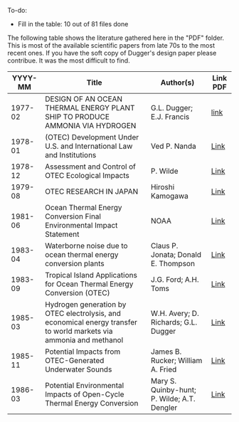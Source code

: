 To-do:
* Fill in the table: 10 out of 81 files done

The following table shows the literature gathered here in the "PDF" folder. This is most of the available scientific papers from late 70s to the most recent ones.
If you have the soft copy of Dugger's design paper please contribue. It was the most difficult to find.

| YYYY-MM  | Title | Author(s) | Link PDF |
| ------------- | ------------- | ------------- | ------------- |
| 1977-02  | DESIGN OF AN OCEAN THERMAL ENERGY PLANT SHIP TO PRODUCE AMMONIA VIA HYDROGEN  | G.L. Dugger; E.J. Francis | [link](https://github.com/yev-d/OTEC-open-source/blob/main/Literature%20Review/PDF/1977-02_DESIGN%20OF%20AN%20OCEAN%20THERMAL%20ENERGY%20PLANT%20SHIP%20TO%20PRODUCE%20AMMONIA%20VIA%20HYDROGEN_Feb-1977.pdf) |
| 1978-01  | (OTEC) Development Under U.S. and International Law and Institutions | Ved P. Nanda | [Link](https://github.com/yev-d/OTEC-open-source/blob/main/Literature%20Review/PDF/1978-01_(OTEC)%20Development%20Under%20U.S.%20and%20International%20Law%20and%20Institutions_Jan-1978.pdf) |
| 1978-12  | Assessment and Control of OTEC Ecological Impacts | P. Wilde | [Link](https://github.com/yev-d/OTEC-open-source/blob/main/Literature%20Review/PDF/1978-12_Assessment%20and%20Control%20of%20OTEC%20Ecological%20Impacts_Dec-1978.pdf) |
| 1979-08  | OTEC RESEARCH IN JAPAN | Hiroshi Kamogawa | [Link](https://github.com/yev-d/OTEC-open-source/blob/main/Literature%20Review/PDF/1979-08_OTEC%20RESEARCH%20IN%20JAPAN_Au-1979.pdf) |
| 1981-06  | Ocean Thermal Energy Conversion Final Environmental Impact Statement | NOAA | [Link](https://github.com/yev-d/OTEC-open-source/blob/main/Literature%20Review/PDF/1981-06_Ocean%20Thermal%20Energy%20Conversion%20Final%20Environmental%20Impact%20Statement_July-1981.pdf) |
| 1983-04  | Waterborne noise due to ocean thermal energy conversion plants | Claus P. Jonata; Donald E. Thompson | [Link](https://github.com/yev-d/OTEC-open-source/blob/main/Literature%20Review/PDF/1983-04_Waterborne%20noise%20due%20to%20ocean%20thermal%20energy%20conversion%20plants_Apr-1983.pdf) |
| 1983-09  | Tropical Island Applications for Ocean Thermal Energy Conversion (OTEC) | J.G. Ford; A.H. Toms | [Link](https://github.com/yev-d/OTEC-open-source/blob/main/Literature%20Review/PDF/1983-09_Tropical%20Island%20Applications%20for%20Ocean%20Thermal%20Energy%20Conversion%20(OTEC)_Sep-1983.pdf) |
| 1985-03  | Hydrogen generation by OTEC electrolysis, and economical energy transfer to world markets via ammonia and methanol | W.H. Avery; D. Richards; G.L. Dugger | [Link](https://github.com/yev-d/OTEC-open-source/blob/main/Literature%20Review/PDF/1985-03_Hydrogen%20generation%20by%20OTEC%20electrolysis%2C%20and%20economical%20energy%20transfer%20to%20world%20markets%20via%20ammonia%20and%20methanol_Mar-1985.pdf) |
| 1985-11  | Potential Impacts from OTEC-Generated Underwater Sounds | James B. Rucker; William A. Fried | [Link](https://github.com/yev-d/OTEC-open-source/blob/main/Literature%20Review/PDF/1985-11_Potential%20Impacts%20from%20OTEC-Generated%20Underwater%20Sounds_Nov-1985.pdf) |
| 1986-03  | Potential Environmental Impacts of Open-Cycle Thermal Energy Conversion | Mary S. Quinby-hunt; P. Wilde; A.T. Dengler | [Link](https://github.com/yev-d/OTEC-open-source/blob/main/Literature%20Review/PDF/1986-03_Potential%20Environmental%20Impacts%20of%20Open-Cycle%20Thermal%20Energy%20Conversion_Mar-1986.pdf) |
